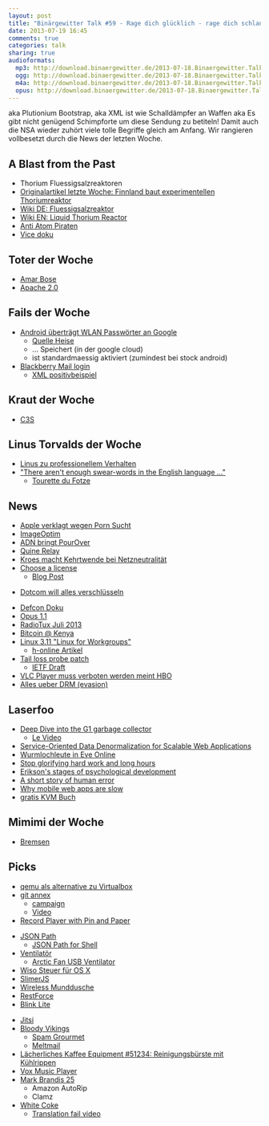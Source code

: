 ```yaml
---
layout: post
title: "Binärgewitter Talk #59 - Rage dich glücklich - rage dich schlank!"
date: 2013-07-19 16:45
comments: true
categories: talk
sharing: true
audioformats:
  mp3: http://download.binaergewitter.de/2013-07-18.Binaergewitter.Talk.59.mp3
  ogg: http://download.binaergewitter.de/2013-07-18.Binaergewitter.Talk.59.ogg
  m4a: http://download.binaergewitter.de/2013-07-18.Binaergewitter.Talk.59.m4a
  opus: http://download.binaergewitter.de/2013-07-18.Binaergewitter.Talk.59.opus
---
```

aka Plutionium Bootstrap, aka XML ist wie Schalldämpfer an Waffen aka Es gibt nicht genügend Schimpforte um diese Sendung zu betiteln!
Damit auch die NSA wieder zuhört viele tolle Begriffe gleich am Anfang. Wir rangieren vollbesetzt durch die News der letzten Woche.

## A Blast from the Past

- Thorium Fluessigsalzreaktoren
- [Originalartikel letzte Woche: Finnland baut experimentellen Thoriumreaktor](http://www.extremetech.com/extreme/160131-thorium-nuclear-reactor-trial-begins-could-provide-cleaner-safer-almost-waste-free-energy)
- [Wiki DE: Fluessigsalzreaktor](http://de.wikipedia.org/wiki/Fl%C3%BCssigsalzreaktor)
- [Wiki EN: Liquid Thorium Reactor](http://en.wikipedia.org/wiki/Liquid_fluoride_thorium_reactor)
- [Anti Atom Piraten](http://wiki.piratenpartei.de/AntiAtomPiraten/Argumente#Thorium-Fl.C3.BCssigsalz-Versuchsreaktor)
- [Vice doku](http://www.vice.com/motherboard/thorium-dream)

## Toter der Woche

* [Amar Bose](http://www.heise.de/newsticker/meldung/HiFi-Pionier-Amar-Bose-ist-gestorben-1917022.html)
* [Apache 2.0](http://www.heise.de/newsticker/meldung/Pflege-von-Webserver-Apache-2-0-eingestellt-1917101.html)

## Fails der Woche

* [Android überträgt WLAN Passwörter an Google](https://code.google.com/p/android/issues/detail?id=57560)
  * [Quelle Heise](http://www.heise.de/newsticker/meldung/Android-und-die-Passwoerter-Offene-Tueren-fuer-Spionage-1917386.html)
  * ... Speichert (in der google cloud)
  * ist standardmaessig aktiviert (zumindest bei stock android)
* [Blackberry Mail login](http://www.heise.de/newsticker/meldung/BlackBerry-spaeht-Mail-Login-aus-1919718.html)
  - [XML positivbeispiel](http://nvd.nist.gov/download.cfm#CVE_FEED)

## Kraut der Woche

* [C3S](http://www.startnext.de/c3s)

## Linus Torvalds der Woche

- [Linus zu professionellem Verhalten](http://marc.info/?l=linux-kernel&m=137392506516022&w=2)
- ["There aren't enough swear-words in the English language ..."](https://lkml.org/lkml/2013/7/13/132)
    * [Tourette du Fotze](http://blog.rebellen.info/2010/09/08/tourette-du-fotze/)

## News

- [Apple verklagt wegen Porn Sucht](http://www.ibtimes.com/apple-sued-porn-addiction-man-says-macbook-cost-his-marriage-kids-1345831)
- [ImageOptim](https://twitter.com/pornelski/status/356843309118922756)
- [ADN bringt PourOver](http://blog.app.net/2013/07/15/pourover-for-app-net-is-now-available/)
- [Quine Relay](https://github.com/mame/quine-relay)
- [Kroes macht Kehrtwende bei Netzneutralität](http://www.tagesschau.de/wirtschaft/netzneutralitaet-eu100.html)
- [Choose a license](http://choosealicense.com/)
    * [Blog Post](https://github.com/blog/1530-choosing-an-open-source-license)
* [Dotcom will alles verschlüsseln](http://www.heise.de/newsticker/meldung/Kim-Dotcoms-Mega-will-Chats-und-Mails-verschluesseln-1917033.html)
- [Defcon Doku](http://vimeo.com/56234900)
- [Opus 1.1](http://people.xiph.org/~xiphmont/demo/celt/demo3.shtml)
- [RadioTux Juli 2013](http://www.radiotux.de/index.php?/archives/7973-RadioTux-Sendung-Juli-2013.html)
- [Bitcoin @ Kenya](http://motherboard.vice.com/blog/one-third-of-kenyans-now-have-a-bitcoin-wallet)
- [Linux 3.11 "Linux for Workgroups"](http://www.heise.de/newsticker/meldung/Linux-for-Workgroups-Funktionsumfang-von-Linux-3-11-steht-1917174.html)
  * [h-online Artikel](http://www.h-online.com/open/news/item/Linux-for-Workgroups-Linux-3-11-s-feature-set-now-confirmed-1917712.html)
- [Tail loss probe patch](https://twitter.com/igrigorik/status/353928818647498752)
  * [IETF Draft](http://git.kernel.org/cgit/linux/kernel/git/torvalds/linux.git/commit/?id=6ba8a3b19e764b6a65e4030ab0999be50c291e6c)
- [VLC Player muss verboten werden meint HBO](http://www.gulli.com/news/22039-hbo-meldet-vlc-player-als-illegalen-download-bei-google-2013-07-16)
- [Alles ueber DRM (evasion)](http://apprenticealf.wordpress.com/)

## Laserfoo

- [Deep Dive into the G1 garbage collector](https://qconnewyork.com/sites/default/files/QConNY2013_CharlieHuntMonicaBeckwith_DeepDive.pdf)
    * [Le Video](http://www.infoq.com/presentations/java-g1)
- [Service-Oriented Data Denormalization for Scalable Web Applications](http://www.globule.org/publi/SODDSWA_www2008.pdf)
- [Wurmlochleute in Eve Online](http://www.techhive.com/article/2044495/into-the-wormhole-an-afternoon-with-eve-onlines-least-understood-demographic.html)
- [Stop glorifying hard work and long hours](http://alexstechthoughts.com/post/55085393173/stop-glorifying-hard-work-and-long-hours)
- [Erikson's stages of psychological development](http://en.wikipedia.org/wiki/Erikson%27s_stages_of_psychosocial_development#The_stages)
- [A short story of human error](http://www.paperplanes.de//2013/6/17/a-short-story-on-human-error.html)
- [Why mobile web apps are slow](http://sealedabstract.com/rants/why-mobile-web-apps-are-slow/)
- [gratis KVM Buch](https://www.b1-systems.de/publikationen/buecher-artikel/)




## Mimimi der Woche

- [Bremsen](http://de.wikipedia.org/wiki/Bremsen)

## Picks

- [qemu als alternative zu Virtualbox](https://wiki.archlinux.org/index.php/QEMU)
- [git annex](http://git-annex.branchable.com/)
    - [campaign](https://campaign.joeyh.name/)
    - [Video](http://git-annex.branchable.com/assistant/)
- [Record Player with Pin and Paper](http://www.youtube.com/watch?v=qVQEfZNRTVw&feature=share)
* [JSON Path](https://github.com/joshbuddy/jsonpath)
  - [JSON Path for Shell](https://github.com/makefu/jsonpath)
* [Venti]( http://www.amazon.de/dp/B001UHOU12?tag=pfleidi-21)[latör](http://amzn.to/1aUxibK)
  * [Arctic Fan USB Ventilator](https://www.amazon.de/dp/B003XN24GY/?tag=krebsco-21)
* [Wiso Steuer für OS X](https://itunes.apple.com/de/app/wiso-steuer-2013/id538017696?l=en&mt=12)
* [SlimerJS](http://slimerjs.org/)
* [Wireless Munddusche](http://www.amazon.de/dp/B009GUDVW4?tag=pfleidi-21)
* [RestForce](https://github.com/ejholmes/restforce)
* [Blink Lite](http://icanblink.com/)
- [Jitsi](https://jitsi.org/)
- [Bloody Vikings](https://addons.mozilla.org/de/firefox/addon/bloody-vikings/)
    * [Spam Grourmet](http://spamgourmet.com/)
    * [Meltmail](https://meltmail.com/)
- [Lächerliches Kaffee Equipment #51234: Reinigungsbürste mit Kühlrippen](http://www.amazon.de/dp/B0028NKL56?tag=pfleidi-21)
- [Vox Music Player](http://coppertino.com/vox/)
- [Mark Brandis 25](http://www.amazon.de/gp/product/B00DL1PM8U/ref=as_li_ss_tl?ie=UTF8&camp=1638&creative=19454&creativeASIN=B00DL1PM8U&linkCode=as2&tag=trektrip)
    - Amazon AutoRip
    - Clamz
- [White Coke](https://en.wikipedia.org/wiki/White_Coke)
    * [Translation fail video](http://www.youtube.com/watch?v=e6-B2TJN8UQ)


